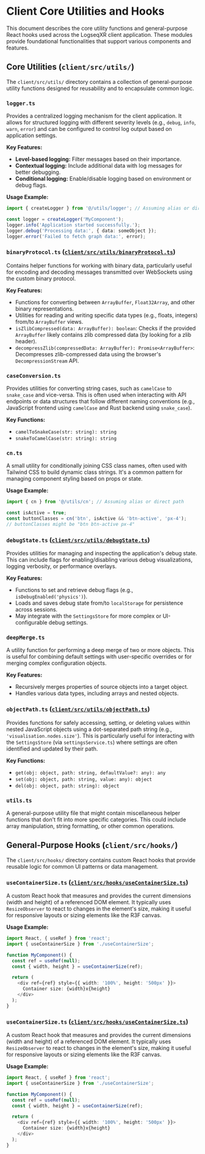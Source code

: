 # Client Core Utilities and Hooks

This document describes the core utility functions and general-purpose React hooks used across the LogseqXR client application. These modules provide foundational functionalities that support various components and features.

## Core Utilities (`client/src/utils/`)

The `client/src/utils/` directory contains a collection of general-purpose utility functions designed for reusability and to encapsulate common logic.

### `logger.ts`

Provides a centralized logging mechanism for the client application. It allows for structured logging with different severity levels (e.g., `debug`, `info`, `warn`, `error`) and can be configured to control log output based on application settings.

**Key Features:**
-   **Level-based logging:** Filter messages based on their importance.
-   **Contextual logging:** Include additional data with log messages for better debugging.
-   **Conditional logging:** Enable/disable logging based on environment or debug flags.

**Usage Example:**
```typescript
import { createLogger } from '@/utils/logger'; // Assuming alias or direct path

const logger = createLogger('MyComponent');
logger.info('Application started successfully.');
logger.debug('Processing data:', { data: someObject });
logger.error('Failed to fetch graph data:', error);
```

### `binaryProtocol.ts` ([`client/src/utils/binaryProtocol.ts`](../../client/src/utils/binaryProtocol.ts))

Contains helper functions for working with binary data, particularly useful for encoding and decoding messages transmitted over WebSockets using the custom binary protocol.

**Key Features:**
-   Functions for converting between `ArrayBuffer`, `Float32Array`, and other binary representations.
-   Utilities for reading and writing specific data types (e.g., floats, integers) from/to `ArrayBuffer` views.
-   `isZlibCompressed(data: ArrayBuffer): boolean`: Checks if the provided `ArrayBuffer` likely contains zlib compressed data (by looking for a zlib header).
-   `decompressZlib(compressedData: ArrayBuffer): Promise<ArrayBuffer>`: Decompresses zlib-compressed data using the browser's `DecompressionStream` API.

### `caseConversion.ts`

Provides utilities for converting string cases, such as `camelCase` to `snake_case` and vice-versa. This is often used when interacting with API endpoints or data structures that follow different naming conventions (e.g., JavaScript frontend using `camelCase` and Rust backend using `snake_case`).

**Key Functions:**
-   `camelToSnakeCase(str: string): string`
-   `snakeToCamelCase(str: string): string`

### `cn.ts`

A small utility for conditionally joining CSS class names, often used with Tailwind CSS to build dynamic class strings. It's a common pattern for managing component styling based on props or state.

**Usage Example:**
```typescript
import { cn } from '@/utils/cn'; // Assuming alias or direct path

const isActive = true;
const buttonClasses = cn('btn', isActive && 'btn-active', 'px-4');
// buttonClasses might be "btn btn-active px-4"
```

### `debugState.ts` ([`client/src/utils/debugState.ts`](../../client/src/utils/debugState.ts))

Provides utilities for managing and inspecting the application's debug state. This can include flags for enabling/disabling various debug visualizations, logging verbosity, or performance overlays.

**Key Features:**
-   Functions to set and retrieve debug flags (e.g., `isDebugEnabled('physics')`).
-   Loads and saves debug state from/to `localStorage` for persistence across sessions.
-   May integrate with the `SettingsStore` for more complex or UI-configurable debug settings.

### `deepMerge.ts`

A utility function for performing a deep merge of two or more objects. This is useful for combining default settings with user-specific overrides or for merging complex configuration objects.

**Key Features:**
-   Recursively merges properties of source objects into a target object.
-   Handles various data types, including arrays and nested objects.

### `objectPath.ts` ([`client/src/utils/objectPath.ts`](../../client/src/utils/objectPath.ts))

Provides functions for safely accessing, setting, or deleting values within nested JavaScript objects using a dot-separated path string (e.g., `'visualisation.nodes.size'`). This is particularly useful for interacting with the `SettingsStore` (via `settingsService.ts`) where settings are often identified and updated by their path.

**Key Functions:**
-   `get(obj: object, path: string, defaultValue?: any): any`
-   `set(obj: object, path: string, value: any): object`
-   `del(obj: object, path: string): object`

### `utils.ts`

A general-purpose utility file that might contain miscellaneous helper functions that don't fit into more specific categories. This could include array manipulation, string formatting, or other common operations.

## General-Purpose Hooks (`client/src/hooks/`)

The `client/src/hooks/` directory contains custom React hooks that provide reusable logic for common UI patterns or data management.

### `useContainerSize.ts` ([`client/src/hooks/useContainerSize.ts`](../../client/src/hooks/useContainerSize.ts))

A custom React hook that measures and provides the current dimensions (width and height) of a referenced DOM element. It typically uses `ResizeObserver` to react to changes in the element's size, making it useful for responsive layouts or sizing elements like the R3F canvas.

**Usage Example:**
```typescript
import React, { useRef } from 'react';
import { useContainerSize } from './useContainerSize';

function MyComponent() {
  const ref = useRef(null);
  const { width, height } = useContainerSize(ref);

  return (
    <div ref={ref} style={{ width: '100%', height: '500px' }}>
      Container size: {width}x{height}
    </div>
  );
}
```

### `useContainerSize.ts` ([`client/src/hooks/useContainerSize.ts`](../../client/src/hooks/useContainerSize.ts))

A custom React hook that measures and provides the current dimensions (width and height) of a referenced DOM element. It typically uses `ResizeObserver` to react to changes in the element's size, making it useful for responsive layouts or sizing elements like the R3F canvas.

**Usage Example:**
```typescript
import React, { useRef } from 'react';
import { useContainerSize } from './useContainerSize';

function MyComponent() {
  const ref = useRef(null);
  const { width, height } = useContainerSize(ref);

  return (
    <div ref={ref} style={{ width: '100%', height: '500px' }}>
      Container size: {width}x{height}
    </div>
  );
}